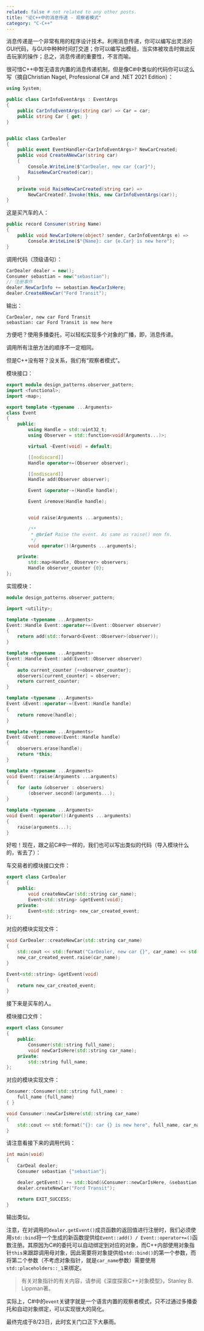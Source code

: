 ```yaml
---
related: false # not related to any other posts.
title: "论C++中的消息传递 - 观察者模式"
category: "C-C++"
---
```


消息传递是一个非常有用的程序设计技术。利用消息传递，你可以编写出灵活的GUI代码，与GUI中种种时间打交道；你可以编写出模组，当实体被攻击时做出反击玩家的操作；总之，消息传递的重要性，不言而喻。

很可惜C++中暂无语言内置的消息传递机制，但是像C#中类似的代码你可以这么写（摘自Christian Nagel, Professional C# and .NET 2021 Edition）：

```csharp
using System;

public class CarInfoEventArgs : EventArgs
{
    public CarInfoEventArgs(string car) => Car = car;
    public string Car { get; }
}


public class CarDealer
{
    public event EventHandler<CarInfoEventArgs>? NewCarCreated;
    public void CreateANewCar(string car)
    {
        Console.WriteLine($"CarDealer, new car {car}");
        RaiseNewCarCreated(car);
    }

    private void RaiseNewCarCreated(string car) =>
        NewCarCreated?.Invoke(this, new CarInfoEventArgs(car));
}
```

这是买汽车的人：

```csharp
public record Consumer(string Name)
{
    public void NewCarIsHere(object? sender, CarInfoEventArgs e) =>
        Console.WriteLine($"{Name}: car {e.Car} is new here");
}
```

调用代码（顶级语句）：

```csharp
CarDealer dealer = new();
Consumer sebastian = new("sebastian");
// 注册事件
dealer.NewCarInfo += sebastian.NewCarIsHere;
dealer.CreateANewCar("Ford Transit");
```

输出：

```
CarDealer, new car Ford Transit
sebastian: car Ford Transit is new here
```


方便吧？使用多播委托，可以轻松实现多个对象的广播，即，消息传递。

调用所有注册方法的顺序不一定相同。

但是C++没有呀？没关系，我们有“观察者模式”。

模块接口：

```cpp
export module design_patterns.observer_pattern;
import <functional>;
import <map>;

export template <typename ...Arguments>
class Event 
{
    public:
        using Handle = std::uint32_t;
        using Observer = std::function<void(Arguments...)>;

        virtual ~Event(void) = default;

        [[nodiscard]]
        Handle operator+=(Observer observer);

        [[nodiscard]]
        Handle add(Observer observer);

        Event &operator-=(Handle handle);

        Event &remove(Handle handle);


        void raise(Arguments ...arguments);

        /**
         * @brief Raise the event. As same as raise() mem fn.
         */
        void operator()(Arguments ...arguments);

    private:
        std::map<Handle, Observer> observers;
        Handle observer_counter {0};
};
```

实现模块：

```cpp
module design_patterns.observer_pattern;

import <utility>;

template <typename ...Arguments>
Event::Handle Event::operator+=(Event::Observer observer)
{
    return add(std::forward<Event::Observer>(observer));
}

template <typename ...Arguments>
Event::Handle Event::add(Event::Observer observer)
{
    auto current_counter {++observer_counter};
    observers[current_counter] = observer;
    return current_counter;
}

template <typename ...Arguments>
Event &Event::operator-=(Event::Handle handle)
{
    return remove(handle);
}

template <typename ...Arguments>
Event &Event::remove(Event::Handle handle)
{
    observers.erase(handle);
    return *this;
}

template <typename ...Arguments>
void Event::raise(Arguments ...arguments)
{
    for (auto &observer : observers)
        (observer.second)(arguments...);
}

template <typename ...Arguments>
void Event::operator()(Arguments ...arguments)
{
    raise(arguments...);
}
```

好啦！现在，跟之前C#中一样的，我们也可以写出类似的代码（导入模块什么的，省去了）：

车交易者的模块接口文件：

```cpp
export class CarDealer
{
    public:
        void createNewCar(std::string car_name);
        Event<std::string> &getEvent(void);
    private:
        Event<std::string> new_car_created_event;
};
```

对应的模块实现文件：

```cpp
void CarDealer::createNewCar(std::string car_name)
{
    std::cout << std::format("CarDealer, new car {}", car_name) << std::endl;
    new_car_created_event.raise(car_name);
}

Event<std::string> &getEvent(void)
{
    return new_car_created_event;
}
```

接下来是买车的人。

模块接口文件：

```cpp
export class Consumer
{
    public:
        Consumer(std::string full_name);
        void newCarIsHere(std::string car_name);
    private:
        std::string full_name;
};
```

对应的模块实现文件：

```cpp
Consumer::Consumer(std::string full_name) :
    full_name {full_name}
{ }

void Consumer::newCarIsHere(std::string car_name)
{
    std::cout << std:format("{}: car {} is new here", full_name, car_name) << std::endl; 
}
```

请注意看接下来的调用代码：

```cpp
int main(void)
{
    CarDeal dealer;
    Consumer sebastian {"sebastian"};

    dealer.getEvent() += std::bind(&Consumer::newCarIsHere, &sebastian, std::placeholders::_1);
    dealer.createNewCar("Ford Transit");

    return EXIT_SUCCESS;
}
```

输出类似。

注意，在对调用的`dealer.getEvent()`成员函数的返回值进行注册时，我们必须使用`std::bind`将一个生成的新函数提供给`Event::add() / Event::operator+=()`函数注册。其原因为C#的委托可以自动绑定到对应的对象，而C++内部使用对象指针`this`来跟踪调用母对象，因此需要将对象提供给`std::bind()`的第一个参数，而将第二个参数（不考虑对象指针，就是`car_name`参数）需要使用`std::placeholders::_1`来绑定。

> 有关对象指针的有关内容，请参阅《深度探索C++对象模型》，Stanley B. Lippman著。

实际上，C#中的`event`关键字就是一个语言内置的观察者模式，只不过通过多播委托和自动对象绑定，可以实现很大的简化。

最终完成于8/23日，此时玄关门口正下大暴雨。